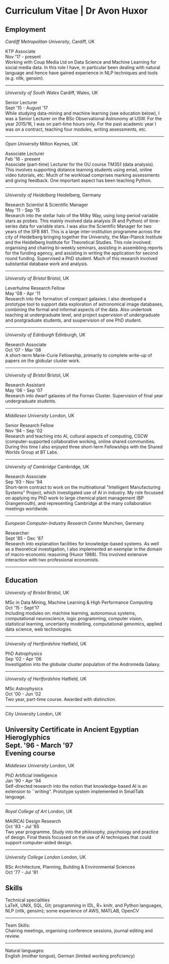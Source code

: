 # Curriculum Vitae | Dr Avon Huxor

## Employment
*Cardiff Metropolitan  University*, Cardiff, UK

KTP Associate <br>
Nov '17 - present <br>
Working with Coup Media Ltd on Data Science and Machine Learning for social media data. In this role I have, in particular been dealing with natural language and hence have gained experience in NLP techniques and tools (e.g. nltk, gensim).

---
*University of South Wales* Cardiff,  Wales, UK

Senior Lecturer <br>
Sept '15 - August '17 <br>
While studying data-mining and machine learning (see education below), I was a Senior Lecturer on the BSc Observational Astronomy at USW. For the year 2015/16, I was on part-time hours only. For the past academic year I was on a contract, teaching four modules, writing assessments, etc.

---

*Open University* Milton Keynes, UK

Associate Lecturer <br>
Feb '16 - present <br>
Associate (part-time) Lecturer for the OU course TM351 (data analysis). This involves supporting distance learning students using email, online video tutorials, etc. Much of he workload comprises marking assessments and giving feedback. One important aspect has been  teaching Python.

---

*University of Heidelberg* Heidelberg,  Germany

Research Scientist & Scientific Manager <br>
May '11 - Sep '15 <br>
Research into the stellar halo of the Milky Way, using long-period variable stars as probes. This mainly involved data analysis (R and Python) of time-series data for variable stars. I was also  the Scientific Manager for two years of the SFB 881. This is a large inter-institution programme across the city of Heidelberg bringing together the University, the Max-Planck Institute and the Heidelberg Institute for Theoretical Studies.  This role involved: organising and chairing bi-weekly seminars, assisting in assembling reports for the funding agency, and assisting in writing the application for second round funding. Supervised a PhD student. Much of this research involved substantial database work and analysis.

---

*University of Bristol* Bristol, UK

Leverhulme Research Fellow <br>
May '08 - Apr '11 <br>
Research into the formation of compact galaxies. I also developed a prototype tool to support data exploration of astronomical image databases, combining the formal and informal aspects of the data. Also undertook teaching at undergraduate level, and project supervision of undergraduate and postgraduate students, and suupervision of one PhD student.


---

*University of Edinburgh* Edinburgh, UK

Research Associate <br>
Oct '07 - Mar '08 <br>
A short-term Marie-Curie Fellowship, primarily to complete write-up of papers on the globular cluster work.

---

*University of Bristol* Bristol, UK

Research Assistant <br>
May '06 - Sep '07 <br>
Research  into dwarf galaxies of the Fornax Cluster. Supervision of final year undergraduate students.

---

*Middlesex University* London, UK

Senior Research Fellow <br>
Nov '94 - Sep '02 <br>
Research and teaching into AI, cultural aspects of computing, CSCW (computer-supported collaborative working, online shared communities. During this time I also enjoyed three short-term Fellowships with the Shared Worlds Group at BT Labs.

---

*University of Cambridge* Cambridge, UK

Research Associate <br>
Sep '93 - Nov '94 <br>
Short-term contract to work on the multinational "Intelligent Manufacturing Systems" Project, which investigated use of AI in industry. My role focussed on applying my PhD work to large chemical plant management (BP Grangemouth), and representing Cambridge at the many collaboration meetings worldwide.

---

*European Computer-Industry Research Centre* Munchen, Germany

Researcher <br>
Sept '85 - Dec '87 <br>
Research into explanation facilities for knowledge-based systems. As well as a theoretical investigation, I also implemented an exemplar in the domain of macro-economic reasoning (Huxor 1988). This involved extensive interaction with two professional economists.

---

## Education

*University of Bristol* Bristol, UK

MSc in Data Mining, Machine Learning & High Performance Computing <br>
Oct '15 - Sept'17 <br>
Including modules on: machine learning, autonomous systems, computational neuroscience, logic programming, computer vision, statistical learning, uncertainty modelling, computational genomics, applied data science, web technologies.

---

*University of Hertfordshire* Hatfield, UK

PhD Astrophysics <br>
Sep '02 - Apr '06 <br>
Investigation into the globular cluster population of the Andromeda Galaxy.

---

*University of Hertfordshire* Hatfield, UK

MSc Astrophysics <br>
Oct '00 - Jun '02 <br>
Two year, part-time course. Awarded with distinction.

---

City University London, UK

University Certificate in Ancient Egyptian Hieroglyphics <br>
Sept. '96 - March '97 <br>
Evening course
---

*Middlesex University* London, UK

PhD Artificial Intelligence <br>
Jan '90 - Apr '94 <br>
Self-directed research into the notion that knowledge-based AI is an extension to ``writing". Prototype system implemented in SmallTalk language.

---

*Royal College of Art* London, UK

MA(RCA) Design Research <br>
Oct '83 - Jul '85 <br>
Two year programme. Study into the philosophy, psychology and practice of design. Final thesis focussed on the use of AI techniques that could support computer-aided design.

---

*University College London* London, UK

BSc Architecture, Planning, Building & Environmental Sciences <br>
Oct '77 - Jul '81 <br>

## Skills

Technical specialities <br>
LaTeX, UNIX, SQL, Git; programming in IDL, R+ knitr, and Python languages, NLP (nltk, gensim); some experience of AWS, MATLAB, OpenCV

---

Team Skills: <br>
Chairing meetings, organising conference sessions, journal editing and review.

---

Natural languages: <br>
English (mother tongue), German (limited working proficiency)

